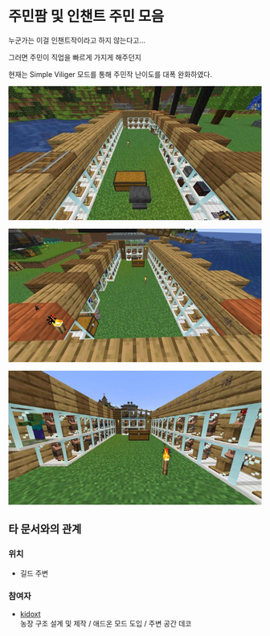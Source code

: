 # 주민팜 및 인챈트 주민 모음

누군가는 이걸 인챈트작이라고 하지 않는다고...


그러면 주민이 직업을 빠르게 가지게 해주던지

현재는 Simple Viliger 모드를 통해 주민작 난이도를 대폭 완화하였다.

![asdf](../../asset/systems/viliager_farm/main1.jpg)

![asdf](../../asset/systems/viliager_farm/main2.jpg)

![asdf](../../asset/systems/viliager_farm/main3.jpg)

## 타 문서와의 관계
### 위치
<!-- tag_source_open:link_list:building_spot -->
- 길드 주변
<!-- tag_close -->

### 참여자
<!-- tag_source_open:link_list:member_contribute -->
- [kidoxt](../members/kidoxt.md)  
농장 구조 설계 및 제작 / 애드온 모드 도입 / 주변 공간 데코
<!-- tag_close-->